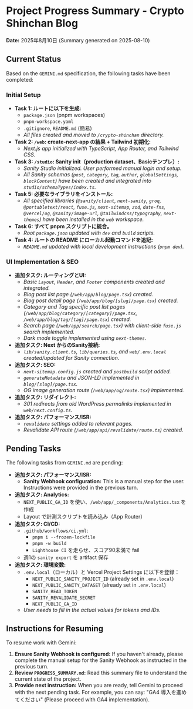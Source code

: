 # Project Progress Summary - Crypto Shinchan Blog

**Date:** 2025年8月10日 (Summary generated on 2025-08-10)

## Current Status

Based on the `GEMINI.md` specification, the following tasks have been completed:

### Initial Setup
- **Task 1: ルートに以下を生成:**
  - `package.json` (pnpm workspaces)
  - `pnpm-workspace.yaml`
  - `.gitignore`, `README.md` (簡易)
  - *All files created and moved to `/crypto-shinchan` directory.*
- **Task 2: `/web`: create-next-app の結果 + Tailwind 初期化:**
  - *Next.js app initialized with TypeScript, App Router, and Tailwind CSS.*
- **Task 3: `/studio`: Sanity init（production dataset、Basicテンプレ）:**
  - *Sanity Studio initialized. User performed manual login and setup.*
  - *All Sanity schemas (`post`, `category`, `tag`, `author`, `globalSettings`, `blockContent`) have been created and integrated into `studio/schemaTypes/index.ts`.*
- **Task 5: 必要なライブラリをインストール:**
  - *All specified libraries (`@sanity/client`, `next-sanity`, `groq`, `@portabletext/react`, `fuse.js`, `next-sitemap`, `zod`, `date-fns`, `@vercel/og`, `@sanity/image-url`, `@tailwindcss/typography`, `next-themes`) have been installed in the `web` workspace.*
- **Task 6: すべて pnpm スクリプトに統合。**
  - *Root `package.json` updated with `dev` and `build` scripts.*
- **Task 4: ルートの README にローカル起動コマンドを追記:**
  - *`README.md` updated with local development instructions (`pnpm dev`).*

### UI Implementation & SEO
- **追加タスク: ルーティングとUI:**
  - *Basic `Layout`, `Header`, and `Footer` components created and integrated.*
  - *Blog post list page (`/web/app/blog/page.tsx`) created.*
  - *Blog post detail page (`/web/app/blog/[slug]/page.tsx`) created.*
  - *Category and Tag specific post list pages (`/web/app/blog/category/[category]/page.tsx`, `/web/app/blog/tag/[tag]/page.tsx`) created.*
  - *Search page (`/web/app/search/page.tsx`) with client-side `fuse.js` search implemented.*
  - *Dark mode toggle implemented using `next-themes`.*
- **追加タスク: Next からのSanity接続:**
  - *`lib/sanity.client.ts`, `lib/queries.ts`, and `web/.env.local` created/updated for Sanity connection.*
- **追加タスク: SEO:**
  - *`next-sitemap.config.js` created and `postbuild` script added.*
  - *`generateMetadata` and JSON-LD implemented in `blog/[slug]/page.tsx`.*
  - *OG image generation route (`/web/app/og/route.tsx`) implemented.*
- **追加タスク: リダイレクト:**
  - *301 redirects from old WordPress permalinks implemented in `web/next.config.ts`.*
- **追加タスク: パフォーマンス/ISR:**
  - *`revalidate` settings added to relevant pages.*
  - *Revalidate API route (`/web/app/api/revalidate/route.ts`) created.*

## Pending Tasks

The following tasks from `GEMINI.md` are pending:

- **追加タスク: パフォーマンス/ISR:**
  - **Sanity Webhook configuration:** This is a manual step for the user. Instructions were provided in the previous turn.
- **追加タスク: Analytics:**
  - `NEXT_PUBLIC_GA_ID` を使い、`/web/app/_components/Analytics.tsx` を作成
  - Layout で計測スクリプトを読み込み（App Router）
- **追加タスク: CI/CD:**
  - `.github/workflows/ci.yml`:
    - `pnpm i --frozen-lockfile`
    - `pnpm -w build`
    - `Lighthouse CI` を走らせ、スコア90未満で fail
  - 週1の `sanity export` を artifact 保存
- **追加タスク: 環境変数:**
  - `.env.local`（ローカル）と Vercel Project Settings に以下を登録：
    - `NEXT_PUBLIC_SANITY_PROJECT_ID` (already set in `.env.local`)
    - `NEXT_PUBLIC_SANITY_DATASET` (already set in `.env.local`)
    - `SANITY_READ_TOKEN`
    - `SANITY_REVALIDATE_SECRET`
    - `NEXT_PUBLIC_GA_ID`
  - *User needs to fill in the actual values for tokens and IDs.*

## Instructions for Resuming

To resume work with Gemini:

1.  **Ensure Sanity Webhook is configured:** If you haven't already, please complete the manual setup for the Sanity Webhook as instructed in the previous turn.
2.  **Review `PROGRESS_SUMMARY.md`:** Read this summary file to understand the current state of the project.
3.  **Provide next instruction:** When you are ready, tell Gemini to proceed with the next pending task. For example, you can say: "GA4 導入を進めてください" (Please proceed with GA4 implementation).
